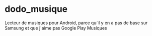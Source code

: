 # dodo_musique
Lecteur de musiques pour Android, parce qu'il y en a pas de base sur Samsung et que j'aime pas Google Play Musiques
